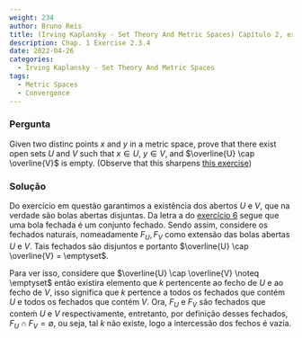 ```yaml
---
weight: 234
author: Bruno Reis
title: (Irving Kaplansky - Set Theory And Metric Spaces) Capítulo 2, exercício 2.3.4
description: Chap. 1 Exercise 2.3.4
date: 2022-04-26
categories:
  - Irving Kaplansky - Set Theory And Metric Spaces
tags:
  - Metric Spaces
  - Convergence
---
```

### Pergunta
Given two distinc points $x$ and $y$ in a metric space, prove that there exist open sets $U$ and $V$ such that $x \in U$, $y \in V$, and $\overline{U} \cap \overline{V}$ is empty. (Observe that this sharpens [this exercise](../../2/exercise-2.2.2))

### Solução
Do exercício em questão garantimos a existência dos abertos $U$ e $V$, que na verdade são bolas abertas disjuntas. Da letra a do [exercício 6](../exercise-2.3.6) segue que uma bola fechada é um conjunto fechado. Sendo assim, considere os fechados naturais, nomeadamente $F_U, F_V$ como extensão das bolas abertas $U$ e $V$. Tais fechados são disjuntos e portanto $\overline{U} \cap \overline{V} = \emptyset$. 

Para ver isso, considere que $\overline{U} \cap \overline{V} \noteq \emptyset$ então existira elemento que $k$ pertencente ao fecho de $U$ e ao fecho de $V$, isso significa que $k$ pertence a todos os fechados que contém $U$ e todos os fechados que contém $V$. Ora, $F_U$ e $F_V$ são fechados que conteḿ $U$ e $V$ respectivamente, entretanto, por definição desses fechados, $F_U \cap F_V = \emptyset$, ou seja, tal $k$ não existe, logo a intercessão dos fechos é vazia.